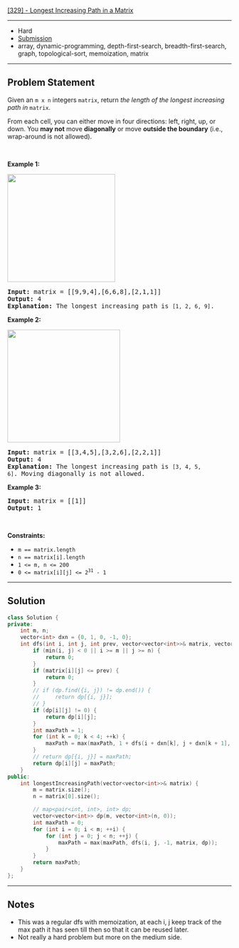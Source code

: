 [[329] - Longest Increasing Path in a Matrix](https://leetcode.com/problems/longest-increasing-path-in-a-matrix)

---

- Hard
- [Submission](https://leetcode.com/problems/longest-increasing-path-in-a-matrix/submissions/1040978341/)
- array, dynamic-programming, depth-first-search, breadth-first-search, graph, topological-sort, memoization, matrix

---

## Problem Statement

<p>Given an <code>m x n</code> integers <code>matrix</code>, return <em>the length of the longest increasing path in </em><code>matrix</code>.</p>

<p>From each cell, you can either move in four directions: left, right, up, or down. You <strong>may not</strong> move <strong>diagonally</strong> or move <strong>outside the boundary</strong> (i.e., wrap-around is not allowed).</p>

<p>&nbsp;</p>
<p><strong class="example">Example 1:</strong></p>
<img alt="" src="https://assets.leetcode.com/uploads/2021/01/05/grid1.jpg" style="width: 242px; height: 242px;" />
<pre>
<strong>Input:</strong> matrix = [[9,9,4],[6,6,8],[2,1,1]]
<strong>Output:</strong> 4
<strong>Explanation:</strong> The longest increasing path is <code>[1, 2, 6, 9]</code>.
</pre>

<p><strong class="example">Example 2:</strong></p>
<img alt="" src="https://assets.leetcode.com/uploads/2021/01/27/tmp-grid.jpg" style="width: 253px; height: 253px;" />
<pre>
<strong>Input:</strong> matrix = [[3,4,5],[3,2,6],[2,2,1]]
<strong>Output:</strong> 4
<strong>Explanation: </strong>The longest increasing path is <code>[3, 4, 5, 6]</code>. Moving diagonally is not allowed.
</pre>

<p><strong class="example">Example 3:</strong></p>

<pre>
<strong>Input:</strong> matrix = [[1]]
<strong>Output:</strong> 1
</pre>

<p>&nbsp;</p>
<p><strong>Constraints:</strong></p>

<ul>
	<li><code>m == matrix.length</code></li>
	<li><code>n == matrix[i].length</code></li>
	<li><code>1 &lt;= m, n &lt;= 200</code></li>
	<li><code>0 &lt;= matrix[i][j] &lt;= 2<sup>31</sup> - 1</code></li>
</ul>


---

## Solution

```cpp
class Solution {
private:
    int m, n;
    vector<int> dxn = {0, 1, 0, -1, 0};
    int dfs(int i, int j, int prev, vector<vector<int>>& matrix, vector<vector<int>>& dp) {
        if (min(i, j) < 0 || i >= m || j >= n) {
            return 0;
        }
        if (matrix[i][j] <= prev) {
            return 0;
        }
        // if (dp.find({i, j}) != dp.end()) {
        //     return dp[{i, j}];
        // }
        if (dp[i][j] != 0) {
            return dp[i][j];
        }
        int maxPath = 1;
        for (int k = 0; k < 4; ++k) {
            maxPath = max(maxPath, 1 + dfs(i + dxn[k], j + dxn[k + 1], matrix[i][j], matrix, dp));
        }
        // return dp[{i, j}] = maxPath;
        return dp[i][j] = maxPath;
    }
public:
    int longestIncreasingPath(vector<vector<int>>& matrix) {
        m = matrix.size();
        n = matrix[0].size();

        // map<pair<int, int>, int> dp;
        vector<vector<int>> dp(m, vector<int>(n, 0));
        int maxPath = 0;
        for (int i = 0; i < m; ++i) {
            for (int j = 0; j < n; ++j) {
                maxPath = max(maxPath, dfs(i, j, -1, matrix, dp));
            }
        }
        return maxPath;
    }
};
```

---

## Notes

- This was a regular dfs with memoization, at each i, j keep track of the max path it has seen till then so that it can be reused later.
- Not really a hard problem but more on the medium side.
